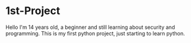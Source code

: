 # 1st-Project
Hello I'm 14 years old, a beginner and still learning about security and programming.
This is my first python project, just starting to learn python.
